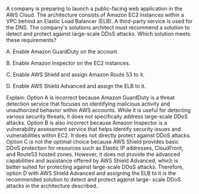A company is preparing to launch a public-facing web application in the AWS Cloud. The architecture consists of Amazon EC2 instances within a VPC behind an Elastic Load Balancer (ELB). A third-party service is used for the DNS. The company's solutions architect must recommend a solution to detect and protect against large-scale DDoS attacks. Which solution meets these requirements? 

A. Enable Amazon GuardDuty on the account. 

B. Enable Amazon Inspector on the EC2 instances. 

C. Enable AWS Shield and assign Amazon Route 53 to it. 

D. Enable AWS Shield Advanced and assign the ELB to it.

Explain:
Option A is incorrect because Amazon GuardDuty is a threat detection service that focuses on identifying malicious activity and unauthorized
behavior within AWS accounts. While it is useful for detecting various security threats, it does not specifically address large-scale DDoS attacks. 
Option B is also incorrect because Amazon Inspector is a vulnerability assessment service that helps identify security issues and vulnerabilities within EC2. It does not directly protect against DDoS attacks. 
Option C is not the optimal choice because AWS Shield provides basic DDoS protection for resources such as Elastic IP addresses, CloudFront, and Route53 hosted zones. However, it does not provide the advanced capabilities and assistance offered by AWS Shield Advanced, which is better suited for protecting against large-scale DDoS attacks.
Therefore, option D with AWS Shield Advanced and assigning the ELB to it is the recommended solution to detect and protect against large- scale DDoS attacks in the architecture described.